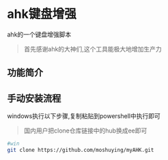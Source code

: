 # ahk键盘增强

ahk的一个键盘增强脚本

> 首先感谢ahk的大神们,这个工具能极大地增加生产力

## 功能简介

## 手动安装流程
windows执行以下步骤,复制粘贴到powershell中执行即可

>国内用户把clone仓库链接中的hub换成ee即可

<!-- TODO 完善简介 -->

```sh
#win
git clone https://github.com/moshuying/myAHK.git
```
